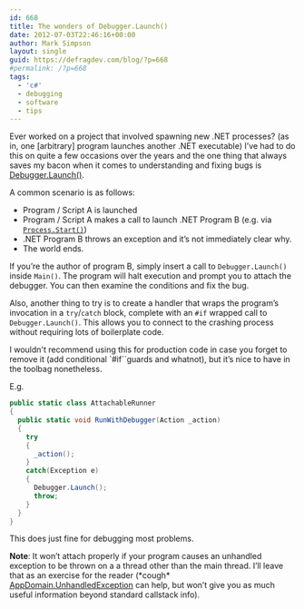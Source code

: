 ```yaml
---
id: 668
title: The wonders of Debugger.Launch()
date: 2012-07-03T22:46:16+00:00
author: Mark Simpson
layout: single
guid: https://defragdev.com/blog/?p=668
#permalink: /?p=668
tags:
  - 'c#'
  - debugging
  - software
  - tips
---
```

Ever worked on a project that involved spawning new .NET processes? (as in, one [arbitrary] program launches another .NET executable) I’ve had to do this on quite a few occasions over the years and the one thing that always saves my bacon when it comes to understanding and fixing bugs is [Debugger.Launch()](http://msdn.microsoft.com/en-us/library/system.diagnostics.debugger.launch.aspx).

A common scenario is as follows:

* Program / Script A is launched
* Program / Script A makes a call to launch .NET Program B (e.g. via [`Process.Start()`](http://msdn.microsoft.com/en-us/library/system.diagnostics.process.start.aspx))
* .NET Program B throws an exception and it’s not immediately clear why.
* The world ends. 

If you’re the author of program B, simply insert a call to `Debugger.Launch()` inside `Main()`. The program will halt execution and prompt you to attach the debugger. You can then examine the conditions and fix the bug. 

Also, another thing to try is to create a handler that wraps the program’s invocation in a `try`/`catch` block, complete with an `#if` wrapped call to `Debugger.Launch()`. This allows you to connect to the crashing process without requiring lots of boilerplate code.

I wouldn't recommend using this for production code in case you forget to remove it (add conditional `#if``guards and whatnot), but it’s nice to have in the toolbag nonetheless.

E.g.

```c#
public static class AttachableRunner  
{  
  public static void RunWithDebugger(Action _action)  
  {  
    try  
    {   
      _action();  
    }  
    catch(Exception e)  
    {  
      Debugger.Launch();  
      throw;  
    }  
  }  
}
```

This does just fine for debugging most problems. 

**Note**: It won’t attach properly if your program causes an unhandled exception to be thrown on a a thread other than the main thread. I’ll leave that as an exercise for the reader (\*cough\* [AppDomain.UnhandledException](http://msdn.microsoft.com/en-us/library/system.appdomain.unhandledexception.aspx) can help, but won’t give you as much useful information beyond standard callstack info).